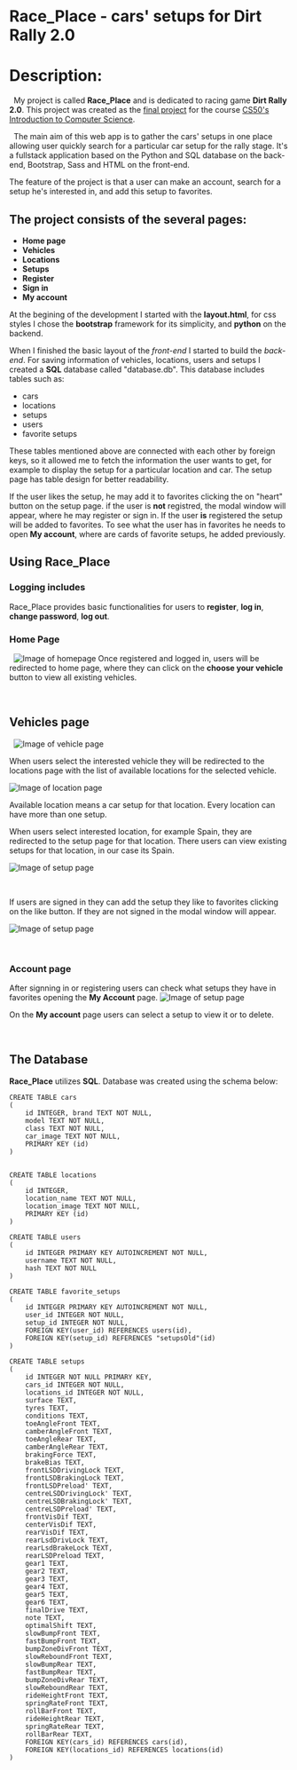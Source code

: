 # Race_Place - cars' setups for Dirt Rally 2.0
# Description:
&nbsp;
My project is called **Race_Place** and is dedicated to racing game **Dirt Rally 2.0**.
This project was created as the [final project](https://cs50.harvard.edu/x/2022/project/) for the course [CS50's Introduction to Computer Science](https://www.edx.org/course/cs50s-introduction-to-computer-science).

&nbsp;
The main aim of this web app is to gather the cars' setups in one place allowing user quickly search for a particular car setup for the rally stage. It's a fullstack application based on the Python and SQL database on the back-end, Bootstrap, Sass and HTML on the front-end.

 The feature of the project is that a user can make an account, search for a setup he's interested in, and add this setup to favorites.

## The project consists of the several pages:
* **Home page**
* **Vehicles**
* **Locations**
* **Setups**
* **Register**
* **Sign in**
* **My account**

At the begining of the development I started with the **layout.html**, for css styles I chose the **bootstrap** framework for its simplicity, and **python** on the backend. 

When I finished the basic layout of the *front-end* I started to build the *back-end*.
For saving information of vehicles, locations, users and setups I created a **SQL** database called "database.db". This database includes tables such as:
* cars
* locations
* setups
* users
* favorite setups

These tables mentioned above are connected with each other by foreign keys, so it allowed me to fetch the information the user wants to get, for example to display the setup for a particular location and car. The setup page has table design for better readability.

If the user likes the setup, he may add it to favorites clicking the on "heart" button on the setup page. if the user is **not** registred, the modal window will appear, where he may register or sign in. If the user **is** registered the setup will be added to favorites. To see what the user has in favorites he needs to open **My account**, where are cards of favorite setups, he added previously.

## Using **Race_Place**
### Logging includes
Race_Place provides basic functionalities for users to  **register**, **log in**, **change password**, **log out**.

### Home Page
&nbsp;
![Image of homepage](/screenshots/home-page.png)
Once registered and logged in, users will be redirected to home page, where they can click on the **choose your vehicle** button to view all existing vehicles.

&nbsp;

## Vehicles page
&nbsp;
![Image of vehicle page](/screenshots/listofcars.png)

When users select the interested vehicle they will be redirected to the locations page with the list of available locations for the selected vehicle. 

![Image of location page](/screenshots/listoflocations.png)

Available location means a car setup for that location. Every location can have more than one setup.

When users select interested location, for example Spain, they are redirected to the setup page for that location. There users can view existing setups for that location, in our case its Spain.

![Image of setup page](/screenshots/carsetup.png)

&nbsp;

If users are signed in they can add the setup they like to favorites clicking on the like button. If they are not signed in the modal window will appear.

![Image of setup page](/screenshots/clickAddFav.png)

&nbsp;
### Account page
After signning in or registering users can check what setups they have in favorites opening the **My Account** page.
![Image of setup page](/screenshots/accountpage.png)

On the **My account** page users can select a setup to view it or to delete.

&nbsp;
## The Database
**Race_Place** utilizes **SQL**. 
Database was created using the schema below:
```
CREATE TABLE cars 
(
    id INTEGER, brand TEXT NOT NULL,
    model TEXT NOT NULL,
    class TEXT NOT NULL, 
    car_image TEXT NOT NULL,
    PRIMARY KEY (id)
)


CREATE TABLE locations 
(
    id INTEGER, 
    location_name TEXT NOT NULL,
    location_image TEXT NOT NULL,
    PRIMARY KEY (id)
)

CREATE TABLE users
(
    id INTEGER PRIMARY KEY AUTOINCREMENT NOT NULL,
    username TEXT NOT NULL,
    hash TEXT NOT NULL
)

CREATE TABLE favorite_setups
(
    id INTEGER PRIMARY KEY AUTOINCREMENT NOT NULL,
    user_id INTEGER NOT NULL,
    setup_id INTEGER NOT NULL,
    FOREIGN KEY(user_id) REFERENCES users(id),
    FOREIGN KEY(setup_id) REFERENCES "setupsOld"(id)
)

CREATE TABLE setups 
(
    id INTEGER NOT NULL PRIMARY KEY,
    cars_id INTEGER NOT NULL,
    locations_id INTEGER NOT NULL,
    surface TEXT,
    tyres TEXT,
    conditions TEXT,
    toeAngleFront TEXT,
    camberAngleFront TEXT,
    toeAngleRear TEXT,
    camberAngleRear TEXT,
    brakingForce TEXT,
    brakeBias TEXT,
    frontLSDDrivingLock TEXT,
    frontLSDBrakingLock TEXT,
    frontLSDPreload' TEXT,
    centreLSDDrivingLock' TEXT,
    centreLSDBrakingLock' TEXT,
    centreLSDPreload' TEXT,
    frontVisDif TEXT,
    centerVisDif TEXT,
    rearVisDif TEXT,
    rearLsdDrivLock TEXT,
    rearLsdBrakeLock TEXT,
    rearLSDPreload TEXT,
    gear1 TEXT,
    gear2 TEXT,
    gear3 TEXT,
    gear4 TEXT,
    gear5 TEXT,
    gear6 TEXT,
    finalDrive TEXT,
    note TEXT,
    optimalShift TEXT,
    slowBumpFront TEXT,
    fastBumpFront TEXT,
    bumpZoneDivFront TEXT,
    slowReboundFront TEXT,
    slowBumpRear TEXT,
    fastBumpRear TEXT,
    bumpZoneDivRear TEXT,
    slowReboundRear TEXT,
    rideHeightFront TEXT,
    springRateFront TEXT,
    rollBarFront TEXT,
    rideHeightRear TEXT,
    springRateRear TEXT,
    rollBarRear TEXT,
    FOREIGN KEY(cars_id) REFERENCES cars(id),
    FOREIGN KEY(locations_id) REFERENCES locations(id)
)
```